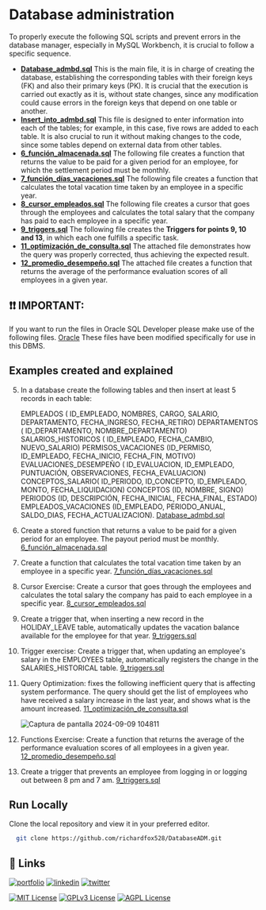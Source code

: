 # Database administration
To properly execute the following SQL scripts and prevent errors in the database manager, especially in MySQL Workbench, it is crucial to follow a specific sequence.

- [**Database_admbd.sql**](https://github.com/richardfox528/DatabaseADM/blob/main/Database_admbd.sql) This is the main file, it is in charge of creating the database, establishing the corresponding tables with their foreign keys (FK) and also their primary keys (PK).
It is crucial that the execution is carried out exactly as it is, without state changes, since any modification could cause errors in the foreign keys that depend on one table or another.
- [**Insert_into_admbd.sql**](https://github.com/richardfox528/DatabaseADM/blob/main/Insert_into_admbd.sql) This file is designed to enter information into each of the tables; for example, in this case, five rows are added to each table. It is also crucial to run it without making changes to the code, since some tables depend on external data from other tables.
- [**6_función_almacenada.sql**](https://github.com/richardfox528/DatabaseADM/blob/main/6_función_almacenada.sql) The following file creates a function that returns the value to be paid for a given period for an employee, for which the settlement period must be monthly.
- [**7_función_días_vacaciones.sql**](https://github.com/richardfox528/DatabaseADM/blob/main/7_función_días_vacaciones.sql) The following file creates a function that calculates the total vacation time taken by an employee in a specific year.
- [**8_cursor_empleados.sql**](https://github.com/richardfox528/DatabaseADM/blob/main/8_cursor_empleados.sql) The following file creates a cursor that goes through the employees and calculates the total salary that the company has paid to each employee in a specific year.
- [**9_triggers.sql**](https://github.com/richardfox528/DatabaseADM/blob/main/9_triggers.sql) The following file creates the **Triggers for points 9, 10 and 13**, in which each one fulfills a specific task.
- [**11_optimización_de_consulta.sql**](https://github.com/richardfox528/DatabaseADM/blob/main/11_optimización_de_consulta.sql) The attached file demonstrates how the query was properly corrected, thus achieving the expected result.
- [**12_promedio_desempeño.sql**](https://github.com/richardfox528/DatabaseADM/blob/main/12_promedio_desempeño.sql) The attached file creates a function that returns the average of the performance evaluation scores of all employees in a given year.

## ❗❗ IMPORTANT:

If you want to run the files in Oracle SQL Developer please make use of the following files. [Oracle](https://github.com/richardfox528/DatabaseADM/tree/main/Oracle) These files have been modified specifically for use in this DBMS.

## Examples created and explained

5. In a database create the following tables and then insert at least 5 records in each table:
   
   EMPLEADOS ( ID_EMPLEADO, NOMBRES, CARGO, SALARIO, DEPARTAMENTO, FECHA_INGRESO, FECHA_RETIRO)
   DEPARTAMENTOS ( ID_DEPARTAMENTO, NOMBRE_DEPARTAMENTO)
   SALARIOS_HISTORICOS ( ID_EMPLEADO, FECHA_CAMBIO, NUEVO_SALARIO)
   PERMISOS_VACACIONES (ID_PERMISO, ID_EMPLEADO, FECHA_INICIO, FECHA_FIN, MOTIVO)
   EVALUACIONES_DESEMPEÑO ( ID_EVALUACION, ID_EMPLEADO, PUNTUACIÓN, OBSERVACIONES, FECHA_EVALUACION)
   CONCEPTOS_SALARIO( ID_PERIODO, ID_CONCEPTO, ID_EMPLEADO, MONTO, FECHA_LIQUIDACION)
   CONCEPTOS (ID, NOMBRE, SIGNO)
   PERIODOS (ID, DESCRIPCIÓN, FECHA_INICIAL, FECHA_FINAL, ESTADO)
   EMPLEADOS_VACACIONES (ID_EMPLEADO, PERIODO_ANUAL, SALDO_DIAS, FECHA_ACTUALIZACION).
   [Database_admbd.sql](https://github.com/richardfox528/DatabaseADM/blob/main/Database_admbd.sql)

6. Create a stored function that returns a value to be paid for a given period for an employee. The payout period must be monthly.
   [6_función_almacenada.sql](https://github.com/richardfox528/DatabaseADM/blob/main/6_función_almacenada.sql)
   
7. Create a function that calculates the total vacation time taken by an employee in a specific year.
   [7_función_días_vacaciones.sql](https://github.com/richardfox528/DatabaseADM/blob/main/7_función_días_vacaciones.sql)
   
8. Cursor Exercise: Create a cursor that goes through the employees and calculates the total salary the company has paid to each employee in a specific year.
   [8_cursor_empleados.sql](https://github.com/richardfox528/DatabaseADM/blob/main/8_cursor_empleados.sql)

9. Create a trigger that, when inserting a new record in the HOLIDAY_LEAVE table, automatically updates the vacation balance available for the employee for that year.
    [9_triggers.sql](https://github.com/richardfox528/DatabaseADM/blob/main/9_triggers.sql)

10. Trigger exercise: Create a trigger that, when updating an employee's salary in the EMPLOYEES table, automatically registers the change in the SALARIES_HISTORICAL table.
    [9_triggers.sql](https://github.com/richardfox528/DatabaseADM/blob/main/9_triggers.sql)

11. Query Optimization: fixes the following inefficient query that is affecting system performance. The query should get the list of employees who have received a salary increase in the last year, and shows what is the amount increased.
    [11_optimización_de_consulta.sql](https://github.com/richardfox528/DatabaseADM/blob/main/11_optimización_de_consulta.sql)
    
    ![Captura de pantalla 2024-09-09 104811](https://github.com/user-attachments/assets/dd74c7a2-dcf1-4b5d-8a4b-812a748ab856)
    
12. Functions Exercise: Create a function that returns the average of the performance evaluation scores of all employees in a given year.
    [12_promedio_desempeño.sql](https://github.com/richardfox528/DatabaseADM/blob/main/12_promedio_desempeño.sql)

13. Create a trigger that prevents an employee from logging in or logging out between 8 pm and 7 am.
    [9_triggers.sql](https://github.com/richardfox528/DatabaseADM/blob/main/9_triggers.sql)

## Run Locally

Clone the local repository and view it in your preferred editor.

```bash
  git clone https://github.com/richardfox528/DatabaseADM.git
```

## 🔗 Links
[![portfolio](https://img.shields.io/badge/my_portfolio-000?style=for-the-badge&logo=ko-fi&logoColor=white)](https://github.com/richardfox528)
[![linkedin](https://img.shields.io/badge/linkedin-0A66C2?style=for-the-badge&logo=linkedin&logoColor=white)](https://www.linkedin.com/in/ricardo-mu%C3%B1oz-hoyos/)
[![twitter](https://img.shields.io/badge/twitter-1DA1F2?style=for-the-badge&logo=twitter&logoColor=white)](https://twitter.com/dmwgj97)


[![MIT License](https://img.shields.io/badge/License-MIT-green.svg)](https://choosealicense.com/licenses/mit/)
[![GPLv3 License](https://img.shields.io/badge/License-GPL%20v3-yellow.svg)](https://opensource.org/licenses/)
[![AGPL License](https://img.shields.io/badge/license-AGPL-blue.svg)](http://www.gnu.org/licenses/agpl-3.0)
